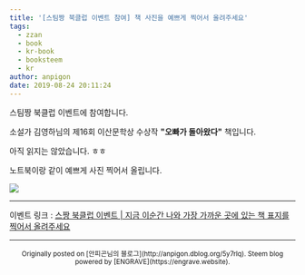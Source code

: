 ```yaml
---
title: '[스팀짱 북클럽 이벤트 참여] 책 사진을 예쁘게 찍어서 올려주세요'
tags:
  - zzan
  - book
  - kr-book
  - booksteem
  - kr
author: anpigon
date: 2019-08-24 20:11:24
---
```


스팀짱 북클럽 이벤트에 참여합니다. 

소설가 김영하님의 제16회 이산문학상 수상작 **"오빠가 돌아왔다"** 책입니다. 

아직 읽지는 않았습니다. ㅎㅎ

노트북이랑 같이 예쁘게 사진 찍어서 올립니다.

![](https://files.steempeak.com/file/steempeak/anpigon/3bBpn7f7-20190824_194740.jpg)

***

이벤트 링크 : [스짱 북클럽 이벤트 | 지금 이순간 나와 가장 가까운 곳에 있는 책 표지를 찍어서 올려주세요](https://www.steemzzang.com/zzan/@book.club/puzmt-or)

***
<center><sup>Originally posted on [안피곤님의 블로그](http://anpigon.dblog.org/5y7rlq). Steem blog powered by [ENGRAVE](https://engrave.website).</sup></center>